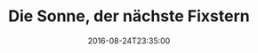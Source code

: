 ---
date: '2016-08-24T23:35:00'
talk_date: '1987-09-01T00:00:00'
talk_speakers:
  speaker1:
    name: Thomas Maleika
  speaker2:
    name: Gerhard Kind
  speaker3:
    name: Michael Maasen
title: Die Sonne, der nächste Fixstern
---